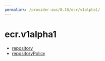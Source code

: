 ```yaml
---
permalink: /provider-aws/0.18/ecr/v1alpha1/
---
```


# ecr.v1alpha1



* [repository](repository.md)
* [repositoryPolicy](repositoryPolicy.md)
